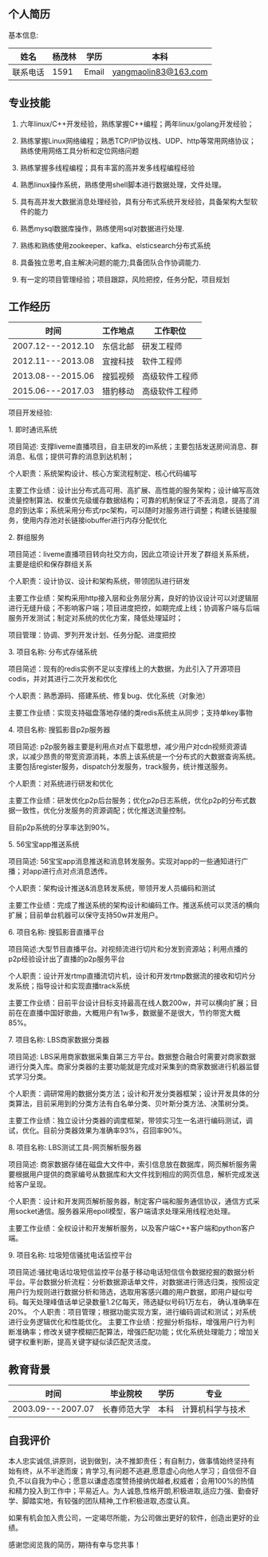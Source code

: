 个人简历
--------

基本信息:

|姓名|杨茂林|学历|本科|
|--|--|--|--|
|联系电话    |1591        |Email|   yangmaolin83@163.com|

专业技能
--------

1.  六年linux/C++开发经验，熟练掌握C++编程；两年linux/golang开发经验；

2.  熟练掌握Linux网络编程；熟悉TCP/IP协议栈、UDP、http等常用网络协议；熟练使用网络工具分析和定位网络问题

3.  熟练掌握多线程编程；具有丰富的高并发多线程编程经验

4.  熟悉linux操作系统，熟练使用shell脚本进行数据处理，文件处理。

5.  具有高并发大数据消息处理经验，具有分布式系统开发经验，具备架构大型软件的能力

6.  熟悉mysql数据库操作，熟练使用sql对数据进行处理.

7.  熟练和熟练使用zookeeper、kafka、elsticsearch分布式系统

8.  具备独立思考,自主解决问题的能力;具备团队合作协调能力.

9.  有一定的项目管理经验；项目跟踪，风险把控，任务分配，项目规划

工作经历
-------

  |时间                |工作地点   |工作职位|
  |-------------------|----------|----------------|
  |2007.12---2012.10   |东信北邮   |研发工程师|
  |2012.11---2013.08   |宜搜科技   |软件工程师|
  |2013.08---2015.06   |搜狐视频   |高级软件工程师|
  |2015.06---2017.03  |猎豹移动   |高级软件工程师|

项目开发经验:

1\. 即时通讯系统

项目简述:
支撑liveme直播项目，自主研发的im系统；主要包括发送房间消息、群消息、私信；提供可靠的消息到达机制；

个人职责：系统架构设计、核心方案流程制定、核心代码编写

主要工作业绩：设计出分布式高可用、高扩展、高性能的服务架构；设计编写高效流量控制算法、权重优先级缓存数据结构；可靠的机制保证了不丢消息，提高了消息的到达率；系统采用分布式rpc架构，可以随时对服务进行调整；构建长链接服务，使用内存池对长链接iobuffer进行内存分配优化

2\. 群组服务

项目简述：liveme直播项目转向社交方向，因此立项设计开发了群组关系系统，主要是组织和保存群组关系

个人职责：设计协议、设计和架构系统，带领团队进行研发

主要工作业绩：架构采用http接入层和业务层分离，良好的协议设计可以对逻辑层进行无缝升级；不影响客户端；项目进度把控，如期完成上线；协调客户端与后端服务开发测试；制定对系统的优化方案，降低处理延时；

项目管理：协调、罗列开发计划、任务分配、进度把控

3\. 项目名称: 分布式存储系统

项目简述：现有的redis实例不足以支撑线上的大数据，为此引入了开源项目codis，并对其进行二次开发和优化

个人职责：熟悉源码、搭建系统、修复bug、优化系统（对象池）

主要工作业绩：实现支持磁盘落地存储的类redis系统主从同步；支持单key事物

4\. 项目名称: 搜狐影音p2p服务器

项目简述:
p2p服务器主要是利用点对点下载思想，减少用户对cdn视频资源请求，以减少昂贵的带宽资源消耗，本质上该系统是一个分布式的大数据查询系统。主要包括register服务，dispatch分发服务，track服务，统计推送服务。

个人职责：对系统进行研发和优化

主要工作业绩：研发优化p2p后台服务；优化p2p日志系统，优化p2p的分布式数据一致性，优化分发服务的资源调配；优化推送流量控制。

目前p2p系统的分享率达到90%。

5\. 56宝宝app推送系统

项目简述:
56宝宝app消息推送和消息转发服务。实现对app的一些通知进行广播；对app进行点对点消息透传。

个人职责：架构设计推送&消息转发系统，带领开发人员编码和测试

主要工作业绩：完成了推送系统的架构设计和编码工作。推送系统可以灵活的横向扩展；目前单台机器可以保守支持50w并发用户。

6\. 项目名称: 搜狐影音直播平台

项目简述:大型节目直播平台。对视频流进行切片和分发到资源站；利用点播的p2p经验设计出了直播的p2p服务平台

个人职责：设计开发rtmp直播流切片机，设计和开发rtmp数据流的接收和切片分发系统；指导设计和实现直播track系统

主要工作业绩：目前平台设计目标支持最高在线人数200w，并可以横向扩展；目前在在直播中国好歌曲，大概用户有1w多，数据量不是很大，节约带宽大概85%。

7\. 项目名称: LBS商家数据分类器

项目简述:
LBS采用商家数据采集自第三方平台。数据整合融合时需要对商家数据进行分类入库。商家分类器的主要功能就是完成对采集到的商家数据进行机器监督式学习分类。

个人职责：调研常用的数据分类方法；设计和开发分类器框架；设计开发具体的分类算法，目前采用到的分类方法有白名单分类、贝叶斯分类方法、决策树分类。

主要工作业绩：独立设计分类器的调度框架，带领实习生一名进行编码测试，调试，优化。目前分类器效果为准确率93%，召回率90%。

8\. 项目名称: LBS测试工具-网页解析服务器

项目简述:
商家数据存储在磁盘大文件中，索引信息放在数据库，网页解析服务需要根据用户提供的商家编号从数据库和大文件找到相应的网页信息，解析完成发送给客户呈现。

个人职责：设计和开发网页解析服务器，制定客户端和服务通信协议，通信方式采用socket通信。服务器采用epoll模型，客户端请求处理采用线程池处理。

主要工作业绩：全权设计和开发解析服务，以及客户端C++客户端和python客户端。

9\. 项目名称: 垃圾短信骚扰电话监控平台

项目简述:骚扰电话垃圾短信监控平台基于移动电话短信信令数据挖掘的数据分析平台。平台数据分析流程：分析数据源话单文件，对数据进行筛选归类，按照设定用户行为规则进行数据分析和筛选，选取用客感兴趣的用户数据，即用户疑似号码。每天处理峰值话单记录数量1.2亿每天，筛选疑似号码1万左右，
确认准确率在20%。
个人职责：项目管理；根据功能实现方案，进行编码调试和测试；对系统进行业务逻辑优化和性能优化。
主要工作业绩：挖掘分析指标，增强用户行为判断准确率；修改关键字模糊匹配算法，增强匹配功能；优化系统处理能力；增加关键字权重判断，提高关键字疑似读匹配灵活度。

教育背景
-------

  |时间                |毕业院校       |学历   |专业|
  |------------------- |--------------| ------ |------------------|
  |2003.09---2007.07   |长春师范大学   |本科   |计算机科学与技术|

自我评价
-------

本人忠实诚信,讲原则，说到做到，决不推卸责任；有自制力，做事情始终坚持有始有终，从不半途而废；肯学习,有问题不逃避,愿意虚心向他人学习；自信但不自负,不以自我为中心；愿意以谦虚态度赞扬接纳优越者,权威者；会用100%的热情和精力投入到工作中；平易近人。为人诚恳,性格开朗,积极进取,适应力强、勤奋好学、脚踏实地，有较强的团队精神,工作积极进取,态度认真。

如果有机会加入贵公司，一定竭尽所能，为公司做出更好的软件，创造出更好的业绩。

感谢您阅览我的简历，期待有幸与您共事！


